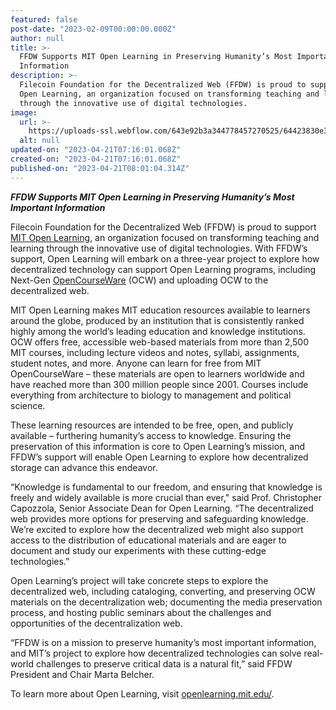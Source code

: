 ```yaml
---
featured: false
post-date: "2023-02-09T00:00:00.000Z"
author: null
title: >-
  FFDW Supports MIT Open Learning in Preserving Humanity’s Most Important
  Information
description: >-
  Filecoin Foundation for the Decentralized Web (FFDW) is proud to support MIT
  Open Learning, an organization focused on transforming teaching and learning
  through the innovative use of digital technologies.
image:
  url: >-
    https://uploads-ssl.webflow.com/643e92b3a344778457270525/64423830e3c08f43474e3c40_0202-mit.png
  alt: null
updated-on: "2023-04-21T07:16:01.068Z"
created-on: "2023-04-21T07:16:01.068Z"
published-on: "2023-04-21T08:01:04.314Z"
---
```


**_FFDW Supports MIT Open Learning in Preserving Humanity’s Most Important Information_**

Filecoin Foundation for the Decentralized Web (FFDW) is proud to support [MIT Open Learning](https://openlearning.mit.edu/), an organization focused on transforming teaching and learning through the innovative use of digital technologies. With FFDW’s support, Open Learning will embark on a three-year project to explore how decentralized technology can support Open Learning programs, including Next-Gen [OpenCourseWare](https://ocw.mit.edu/) (OCW) and uploading OCW to the decentralized web.

MIT Open Learning makes MIT education resources available to learners around the globe, produced by an institution that is consistently ranked highly among the world’s leading education and knowledge institutions. OCW offers free, accessible web-based materials from more than 2,500 MIT courses, including lecture videos and notes, syllabi, assignments, student notes, and more. Anyone can learn for free from MIT OpenCourseWare – these materials are open to learners worldwide and have reached more than 300 million people since 2001. Courses include everything from architecture to biology to management and political science.

These learning resources are intended to be free, open, and publicly available – furthering humanity’s access to knowledge. Ensuring the preservation of this information is core to Open Learning’s mission, and FFDW’s support will enable Open Learning to explore how decentralized storage can advance this endeavor.

“Knowledge is fundamental to our freedom, and ensuring that knowledge is freely and widely available is more crucial than ever," said Prof. Christopher Capozzola, Senior Associate Dean for Open Learning. “The decentralized web provides more options for preserving and safeguarding knowledge. We’re excited to explore how the decentralized web might also support access to the distribution of educational materials and are eager to document and study our experiments with these cutting-edge technologies.”

Open Learning’s project will take concrete steps to explore the decentralized web, including cataloging, converting, and preserving OCW materials on the decentralization web; documenting the media preservation process, and hosting public seminars about the challenges and opportunities of the decentralization web.

“FFDW is on a mission to preserve humanity’s most important information, and MIT’s project to explore how decentralized technologies can solve real-world challenges to preserve critical data is a natural fit,” said FFDW President and Chair Marta Belcher.

To learn more about Open Learning, visit [openlearning.mit.edu/](https://openlearning.mit.edu/).
